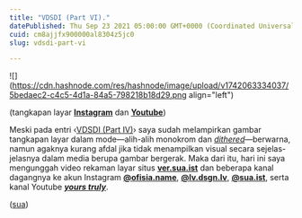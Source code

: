 ```yaml
---
title: "VDSDI (Part VI)."
datePublished: Thu Sep 23 2021 05:00:00 GMT+0000 (Coordinated Universal Time)
cuid: cm8ajjfx900000al8304z5jc0
slug: vdsdi-part-vi

---
```


![](https://cdn.hashnode.com/res/hashnode/image/upload/v1742063334037/5bedaec2-c4c5-4d1a-84a5-798218b18d29.png align="left")

(tangkapan layar [**Instagram**](https://www.instagram.com/p/CTQTlOaBp-i/) dan [**Youtube**](https://www.youtube.com/watch?v=QXhZzvb32Yo))

Meski pada entri ‹[VDSDI (Part IV)](/vdsdi-part-iv)› saya sudah melampirkan gambar tangkapan layar dalam mode—alih-alih monokrom dan [*dithered*](https://en.wikipedia.org/wiki/Dither)—berwarna, namun agaknya kurang afdal jika tidak menampilkan visual secara sejelas-jelasnya dalam media berupa gambar bergerak. Maka dari itu, hari ini saya mengunggah video rekaman layar situs [**ver.sua.ist**](http://ver.sua.ist) dan beberapa kanal dagangnya ke akun Instagram [**@**](https://www.instagram.com/p/CTQTlOaBp-i/)[**ofisia.name**](http://ofisia.name), [**@**](https://www.instagram.com/p/CTQTrGLhtm-/)[**lv.dsgn.lv**](http://lv.dsgn.lv), [**@**](https://www.instagram.com/p/CTQTylfhZ3y/)[**sua.ist**](http://sua.ist), serta kanal Youtube [***yours truly***](https://www.youtube.com/watch?v=QXhZzvb32Yo).

([sua](https://sua.ist))
